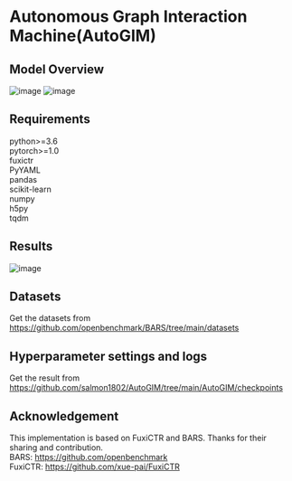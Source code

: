 # Autonomous Graph Interaction Machine(AutoGIM)
## Model Overview
![image](https://github.com/salmon1802/AutoGIM/assets/73091798/3b87d03c-2627-4c9a-a69d-69929f1ab309)
![image](https://github.com/salmon1802/AutoGIM/assets/73091798/6d1b5e4c-3f08-4d94-b640-182377524554)

## Requirements
python>=3.6  
pytorch>=1.0  
fuxictr  
PyYAML  
pandas  
scikit-learn  
numpy  
h5py  
tqdm  
## Results
![image](https://github.com/salmon1802/AutoGIM/assets/73091798/313716b5-50fa-4ce0-9e40-5fe614fc97b8)


## Datasets
Get the datasets from https://github.com/openbenchmark/BARS/tree/main/datasets

## Hyperparameter settings and logs
Get the result from https://github.com/salmon1802/AutoGIM/tree/main/AutoGIM/checkpoints

## Acknowledgement
This implementation is based on FuxiCTR and BARS. Thanks for their sharing and contribution.  
BARS: https://github.com/openbenchmark  
FuxiCTR: https://github.com/xue-pai/FuxiCTR
